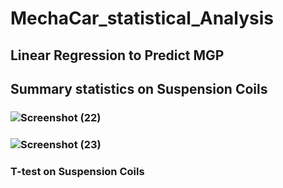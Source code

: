 # MechaCar_statistical_Analysis
## Linear Regression to Predict MGP
## Summary statistics on Suspension Coils
### ![Screenshot (22)](https://user-images.githubusercontent.com/108035567/192935341-a3312efd-7bbc-4d58-8388-96f0b4091e60.png)
### ![Screenshot (23)](https://user-images.githubusercontent.com/108035567/192935384-93e25aee-e6c1-42c0-a5b4-877a35bbf4ce.png)
### T-test on Suspension Coils
